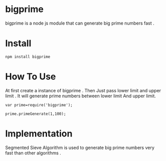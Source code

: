 # bigprime
bigprime is a node js module that can generate big prime numbers fast . 

# Install

```
npm install bigprime

```

# How To Use

At first create a instance of bigprime . Then Just pass lower limit and upper limit . It will generate prime numbers between lower limit And upper limit.

```
var prime=require('bigprime');

prime.primeGenerate(1,100);

```

# Implementation

Segmented Sieve Algorithm is used to generate big prime numbers very fast than other algorithms .
